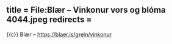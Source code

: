 title = File:Blær – Vinkonur vors og blóma 4044.jpeg
redirects =
---

{{c}} Blær – https://blaer.is/grein/vinkonur